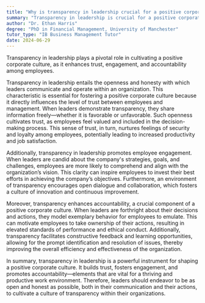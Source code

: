 ```yaml
---
title: "Why is transparency in leadership crucial for a positive corporate culture?"
summary: "Transparency in leadership is crucial for a positive corporate culture as it fosters trust, engagement, and accountability among employees."
author: "Dr. Ethan Harris"
degree: "PhD in Financial Management, University of Manchester"
tutor_type: "IB Business Management Tutor"
date: 2024-06-29
---
```


Transparency in leadership plays a pivotal role in cultivating a positive corporate culture, as it enhances trust, engagement, and accountability among employees.

Transparency in leadership entails the openness and honesty with which leaders communicate and operate within an organization. This characteristic is essential for fostering a positive corporate culture because it directly influences the level of trust between employees and management. When leaders demonstrate transparency, they share information freely—whether it is favorable or unfavorable. Such openness cultivates trust, as employees feel valued and included in the decision-making process. This sense of trust, in turn, nurtures feelings of security and loyalty among employees, potentially leading to increased productivity and job satisfaction.

Additionally, transparency in leadership promotes employee engagement. When leaders are candid about the company's strategies, goals, and challenges, employees are more likely to comprehend and align with the organization’s vision. This clarity can inspire employees to invest their best efforts in achieving the company’s objectives. Furthermore, an environment of transparency encourages open dialogue and collaboration, which fosters a culture of innovation and continuous improvement.

Moreover, transparency enhances accountability, a crucial component of a positive corporate culture. When leaders are forthright about their decisions and actions, they model exemplary behavior for employees to emulate. This can motivate employees to take ownership of their actions, resulting in elevated standards of performance and ethical conduct. Additionally, transparency facilitates constructive feedback and learning opportunities, allowing for the prompt identification and resolution of issues, thereby improving the overall efficiency and effectiveness of the organization.

In summary, transparency in leadership is a powerful instrument for shaping a positive corporate culture. It builds trust, fosters engagement, and promotes accountability—elements that are vital for a thriving and productive work environment. Therefore, leaders should endeavor to be as open and honest as possible, both in their communication and their actions, to cultivate a culture of transparency within their organizations.
    